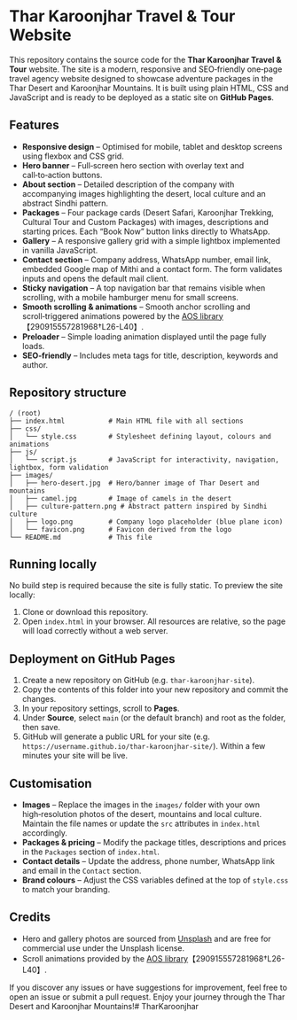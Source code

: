 # Thar Karoonjhar Travel & Tour Website

This repository contains the source code for the **Thar Karoonjhar Travel & Tour** website.  The site is a modern, responsive and SEO‑friendly one‑page travel agency website designed to showcase adventure packages in the Thar Desert and Karoonjhar Mountains.  It is built using plain HTML, CSS and JavaScript and is ready to be deployed as a static site on **GitHub Pages**.

## Features

* **Responsive design** – Optimised for mobile, tablet and desktop screens using flexbox and CSS grid.
* **Hero banner** – Full‑screen hero section with overlay text and call‑to‑action buttons.
* **About section** – Detailed description of the company with accompanying images highlighting the desert, local culture and an abstract Sindhi pattern.
* **Packages** – Four package cards (Desert Safari, Karoonjhar Trekking, Cultural Tour and Custom Packages) with images, descriptions and starting prices.  Each “Book Now” button links directly to WhatsApp.
* **Gallery** – A responsive gallery grid with a simple lightbox implemented in vanilla JavaScript.
* **Contact section** – Company address, WhatsApp number, email link, embedded Google map of Mithi and a contact form.  The form validates inputs and opens the default mail client.
* **Sticky navigation** – A top navigation bar that remains visible when scrolling, with a mobile hamburger menu for small screens.
* **Smooth scrolling & animations** – Smooth anchor scrolling and scroll‑triggered animations powered by the [AOS library](https://cdnjs.com/libraries/aos)【290915557281968†L26-L40】.
* **Preloader** – Simple loading animation displayed until the page fully loads.
* **SEO‑friendly** – Includes meta tags for title, description, keywords and author.

## Repository structure

```text
/ (root)
├── index.html           # Main HTML file with all sections
├── css/
│   └── style.css        # Stylesheet defining layout, colours and animations
├── js/
│   └── script.js        # JavaScript for interactivity, navigation, lightbox, form validation
├── images/
│   ├── hero-desert.jpg  # Hero/banner image of Thar Desert and mountains
│   ├── camel.jpg        # Image of camels in the desert
│   ├── culture-pattern.png # Abstract pattern inspired by Sindhi culture
│   ├── logo.png         # Company logo placeholder (blue plane icon)
│   └── favicon.png      # Favicon derived from the logo
└── README.md            # This file
```

## Running locally

No build step is required because the site is fully static.  To preview the site locally:

1. Clone or download this repository.
2. Open `index.html` in your browser.  All resources are relative, so the page will load correctly without a web server.

## Deployment on GitHub Pages

1. Create a new repository on GitHub (e.g. `thar-karoonjhar-site`).
2. Copy the contents of this folder into your new repository and commit the changes.
3. In your repository settings, scroll to **Pages**.
4. Under **Source**, select `main` (or the default branch) and root as the folder, then save.
5. GitHub will generate a public URL for your site (e.g. `https://username.github.io/thar-karoonjhar-site/`).  Within a few minutes your site will be live.

## Customisation

* **Images** – Replace the images in the `images/` folder with your own high‑resolution photos of the desert, mountains and local culture.  Maintain the file names or update the `src` attributes in `index.html` accordingly.
* **Packages & pricing** – Modify the package titles, descriptions and prices in the `Packages` section of `index.html`.
* **Contact details** – Update the address, phone number, WhatsApp link and email in the `Contact` section.
* **Brand colours** – Adjust the CSS variables defined at the top of `style.css` to match your branding.

## Credits

* Hero and gallery photos are sourced from [Unsplash](https://unsplash.com) and are free for commercial use under the Unsplash license.
* Scroll animations provided by the [AOS library](https://github.com/michalsnik/aos)【290915557281968†L26-L40】.

If you discover any issues or have suggestions for improvement, feel free to open an issue or submit a pull request.  Enjoy your journey through the Thar Desert and Karoonjhar Mountains!# TharKaroonjhar
